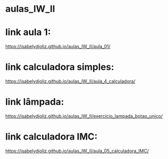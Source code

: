 # aulas_IW_II
# link aula 1:
https://isabelydjoliz.github.io/aulas_IW_II/aula_01/
# link calculadora simples:
https://isabelydjoliz.github.io/aulas_IW_II/aula_4_calculadora/
# link lâmpada:
https://isabelydjoliz.github.io/aulas_IW_II/exercicio_lampada_botao_unico/
# link calculadora IMC:
https://isabelydjoliz.github.io/aulas_IW_II/aula_05_calculadora_IMC/
